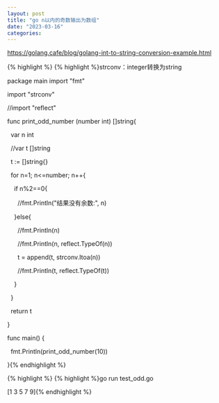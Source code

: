 ```yaml
---
layout: post
title: "go n以内的奇数输出为数组"
date: "2023-03-16"
categories: 
---
```

<p><a href="https://golang.cafe/blog/golang-int-to-string-conversion-example.html">https://golang.cafe/blog/golang-int-to-string-conversion-example.html</a></p>

{% highlight %}
{% highlight %}strconv：integer转换为string

package main
import &quot;fmt&quot;

import &quot;strconv&quot;

//import &quot;reflect&quot;

func print_odd_number (number int) []string{

&nbsp; var n int

&nbsp; //var t []string

&nbsp; t := []string{}

&nbsp; for n=1; n&lt;=number; n++{

&nbsp;&nbsp;&nbsp; if n%2==0{

&nbsp;&nbsp;&nbsp;&nbsp;&nbsp; //fmt.Println(&quot;结果没有余数:&quot;, n)

&nbsp;&nbsp;&nbsp; }else{

&nbsp;&nbsp;&nbsp;&nbsp;&nbsp; //fmt.Println(n)

&nbsp;&nbsp;&nbsp;&nbsp;&nbsp; //fmt.Println(n, reflect.TypeOf(n))

&nbsp;&nbsp;&nbsp;&nbsp;&nbsp; t = append(t, strconv.Itoa(n))

&nbsp;&nbsp;&nbsp;&nbsp;&nbsp; //fmt.Println(t, reflect.TypeOf(t))

&nbsp;&nbsp;&nbsp; }&nbsp; &nbsp;

&nbsp; }

&nbsp; return t

}

func main() {

&nbsp; fmt.Println(print_odd_number(10))

}{% endhighlight %}

{% highlight %}
{% highlight %}go run test_odd.go

[1 3 5 7 9]{% endhighlight %}

<p>&nbsp;</p>

